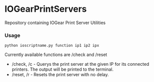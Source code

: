 # IOGearPrintServers
Repository containing IOGear Print Server Utilities

### Usage
`python ioscriptname.py function ip1 ip2 ipx`

Currently available functions are /check and /reset

- /check, /c - Querys the print server at the given IP for its connected printers. The output will be printed to the terminal.
- /reset, /r - Resets the print server with no delay.


